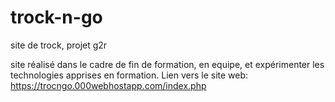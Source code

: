 # trock-n-go
site de trock, projet g2r

site réalisé dans le cadre de fin de formation, en equipe, et expérimenter les technologies apprises en formation.
Lien vers le site web: https://trocngo.000webhostapp.com/index.php
